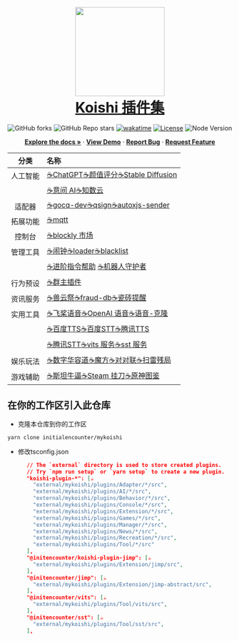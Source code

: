 <br />
<div align="center">
  <a href="https://github.com/initialencounter/mykoishi">
    <a href="https://koishi.chat/" target="_blank">
    <img  width="200rem" src="https://koishi.chat/logo.png">
    <div align="center"><div style="font-size: 2rem"><strong>Koishi 插件集</strong></div></div>
  </a>
  </a>
  <br>
<img alt="GitHub forks" src="https://img.shields.io/github/forks/initialencounter/mykoishi?style=social">
<img alt="GitHub Repo stars" src="https://img.shields.io/github/stars/initialencounter/mykoishi?style=social">
<a href="https://wakatime.com/badge/user/1fad1c74-8ddd-4cac-bfa5-df629d13f085/project/2e8687b6-2874-4e88-8337-20eed806f673"><img src="https://wakatime.com/badge/user/1fad1c74-8ddd-4cac-bfa5-df629d13f085/project/2e8687b6-2874-4e88-8337-20eed806f673.svg" alt="wakatime"></a>
<a href="https://github.com/initialencounter/mykoishi/blob/master/LICENSE"><img src="https://img.shields.io/github/license/initialencounter/mykoishi" alt="License"></a>
<img src="https://img.shields.io/badge/NodeJs-20.8.0-blue" alt="Node Version"></a>
  <p align="center">
    <a href="https://github.com/initialencounter/mykoishi"><strong>Explore the docs »</strong></a>
     ·
    <a href="https://github.com/initialencounter/mykoishi"><strong>View Demo</strong></a>
    ·
    <a href="https://github.com/initialencounter/mykoishi/issues"><strong>Report Bug</strong></a>
    ·
    <a href="https://github.com/initialencounter/mykoishi/issues"><strong>Request Feature</strong></a>
  </p>

| 分类   | 名称    |
| :----: | :---- |
| 人工智能  | [☕ChatGPT](./Plugins/AI/davinci-003/readme.md)[☕颜值评分](./Plugins/AI/facercg/readme.md)[☕Stable Diffusion](./Plugins/AI/sd-taylor/readme.md) | 
|          | [☕意间 AI](./Plugins/AI/arcadia/readme.md)[☕知数云](./Plugins/AI/arcadia/readme.md) |
| 适配器 | [☕gocq-dev](./Plugins/Adapter/gocqhttp-dev/readme.md)[☕qsign](./Plugins/Adapter/qsign/readme.md)[☕autoxjs-sender](./Plugins/Adapter/autoxjs-sender/readme.md)|
| 拓展功能 | [☕mqtt](./Plugins/Extension/mqtt/readme.md) |
| 控制台 | [☕blockly 市场](./Plugins/Console/blockly-registry/readme.md) |
| 管理工具 | [☕闹钟](./Plugins/Manager/clock/readme.md)[☕loader](./Plugins/Manager/loader/readme.md)[☕blacklist](./Plugins/Manager/blacklist/readme.md) | 
|         | [☕进阶指令帮助](./Plugins/Manager/help-pro/readme.md) [☕机器人守护者](./Plugins/Manager/bot-guardian/readme.md) |
| 行为预设 | [☕群主插件](./Plugins/Behavior/specialtile/readme.md) |
| 资讯服务 | [☕兽云祭](./Plugins/News/furbot/readme.md)[☕fraud-db](./Plugins/News/fraud-db/readme.md)[☕瓷砖提醒](./Plugins/News/gh-tile/readme.md) |
| 实用工具 | [☕飞桨语音](./Plugins/Tool/paddlespeech/readme.md)[☕OpenAI 语音](./Plugins/Tool/whisper-asr/readme.md)[☕语音-克隆](./Plugins/Tool/paddlespeech-finetune/readme.md) |
|         | [☕百度TTS](./Plugins/Tool/baidu-tts/readme.md)[☕百度STT](./Plugins/Tool/baidu-sst/readme.md)[☕腾讯TTS](./Plugins/Tool/tencent-tts/readme.md) |
|         |  [☕腾讯STT](./Plugins/Tool/tc-sst/readme.md)[☕vits 服务](./Plugins/Tool/vits/readme.md)[☕sst 服务](./Plugins/Tool/sst/readme.md) |
| 娱乐玩法 | [☕数字华容道](./Plugins/Recreation/puzzle/readme.md)[☕魔方](./Plugins/Recreation/cube/readme.md)[☕对对联](./Plugins/Recreation/couplet/readme.md)[☕扫雷残局](./Plugins/Recreation/minesweeper-ending/readme.md) ||
| 游戏辅助 | [☕斯坦牛逼](./Plugins/Games/stnb/readme.md)[☕Steam 挂刀](./Plugins/Games/steam-trading/readme.md)[☕原神图鉴](./Plugins/Games/genshin-atlas/readme.md) |

</div>

## 在你的工作区引入此仓库

- 克隆本仓库到你的工作区

```shell
yarn clone initialencounter/mykoishi
```

- 修改tsconfig.json

```json
      // The `external` directory is used to store created plugins.
      // Try `npm run setup` or `yarn setup` to create a new plugin.
      "koishi-plugin-*": [☕
        "external/mykoishi/plugins/Adapter/*/src",
        "external/mykoishi/plugins/AI/*/src",
        "external/mykoishi/plugins/Behavior/*/src",
        "external/mykoishi/plugins/Console/*/src",
        "external/mykoishi/plugins/Extension/*/src",
        "external/mykoishi/plugins/Games/*/src",
        "external/mykoishi/plugins/Manager/*/src",
        "external/mykoishi/plugins/News/*/src",
        "external/mykoishi/plugins/Recreation/*/src",
        "external/mykoishi/plugins/Tool/*/src"
      ],
      "@initencounter/koishi-plugin-jimp": [☕
        "external/mykoishi/plugins/Extension/jimp/src",
      ],
      "@initencounter/jimp": [☕
        "external/mykoishi/plugins/Extension/jimp-abstract/src",
      ],
      "@initencounter/vits": [☕
        "external/mykoishi/plugins/Tool/vits/src",
      ],
      "@initencounter/sst": [☕
        "external/mykoishi/plugins/Tool/sst/src",
      ],
```